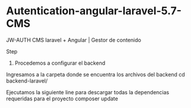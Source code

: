 # Autentication-angular-laravel-5.7-CMS
JW-AUTH CMS laravel + Angular | Gestor de contenido

Step 
1. Procedemos a configurar el backend

Ingresamos a la carpeta donde se encuentra los archivos del backend
cd backend-laravel/

Ejecutamos la siguiente line para descargar todas la dependencias requeridas para el proyecto
composer update



   
